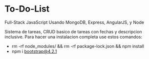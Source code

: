 # To-Do-List
Full-Stack JavaScript Usando MongoDB, Express, AngularJS, y Node

Sistema de tareas, CRUD basico de tareas con fechas y descripcion inclusive.
Para hacer una instalacion completa use estos comandos:

* rm -rf node_modules/ && rm -rf package-lock.json && npm install
* npm i bootstrap@4.2.1
